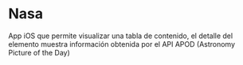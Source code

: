# Nasa
App iOS que permite visualizar una tabla de contenido, el detalle del elemento muestra información obtenida por el API APOD (Astronomy Picture of the Day)
